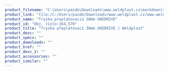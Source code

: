 ```yaml
---
product_filename: "C:\Users\paide\Downloads\www.weldplast.cz\markdown\tryska-preplatovaci-30mm-unidrive.md"
product_link: "file:/C:/Users/paide/Downloads/www.weldplast.cz/www.weldplast.cz/sk/tryska-preplatovaci-30mm-unidrive"
product_name: "Tryska preplátovacia 30mm UNIDRIVE"
product_id: "Obj. číslo:164.576"
product_title: "Tryska přeplátovací 30mm UNIDRIVE | Weldplast"
product_desc: ""
product_specs: ""
product_downloads: ""
product_href: ""
product_desc_2: ""
product_accessories: ""
product_similar: ""
---
```

